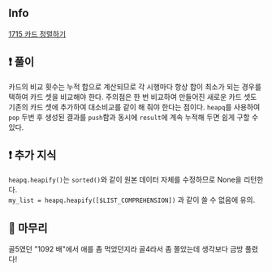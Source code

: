 ## Info

<a href="https://www.acmicpc.net/problem/1715" rel="nofollow">1715 카드 정렬하기</a>

## ❗ 풀이
카드의 비교 횟수는 누적 합으로 계산되므로 각 시행마다 항상 합이 최소가 되는 경우를 택하여 카드 셋을 비교해야 한다. 주의점은 한 번 비교하여 만들어진 새로운 카드 셋도 기존의 카드 셋에 추가하여 대소비교를 같이 해 줘야 한다는 점이다. `heapq`를 사용하여 `pop` 두번 후 생성된 결과를 `push`함과 동시에 `result`에 계속 누적해 두면 쉽게 구할 수 있다.

## ❗ 추가 지식
`heapq.heapify()`는 `sorted()`와 같이 원본 데이터 자체를 수정하므로 None을 리턴한다.  
`my_list = heapq.heapify([$LIST_COMPREHENSION])` 과 같이 쓸 수 없음에 유의.

## 🙂 마무리
골5였던 "1092 배"에서 애를 좀 먹었던지라 골4라서 좀 쫄았는데 생각보다 금방 풀렸다!